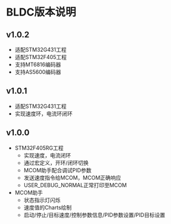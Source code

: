 # BLDC版本说明
## v1.0.2
- 适配STM32G431工程
- 适配STM32F405工程
- 支持MT6816编码器
- 支持AS5600编码器
## v1.0.1
- 适配STM32G431工程
- 实现速度环，电流环闭环
## v1.0.0
- STM32F405RG工程
    - 实现速度，电流闭环
    - 通过宏定义，开环/闭环切换
    - MCOM助手配合调试PID参数
    - 发送速度指令给MCOM，MCOM正确响应
    - USER_DEBUG_NORMAL正常打印至MCOM
- MCOM助手
    - 状态指示灯闪烁
    - 速度值的Charts绘制
    - 启动/停止/目标速度/控制参数信息/PID参数设置/PID目标设置
    